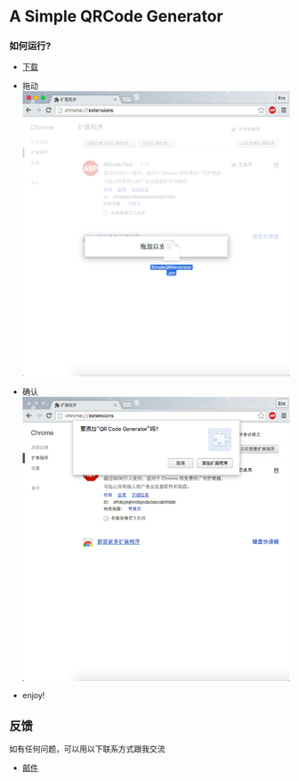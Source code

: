# A Simple QRCode Generator

### 如何运行?

- [下载](http://pan.baidu.com/s/1nvamIxV)


- 拖动![drag](drag.png)


- 确认![confirm](confirm.png)


- enjoy!



## 反馈

如有任何问题，可以用以下联系方式跟我交流

- [邮件](mailto:wujm14@fudan.edu.cn)